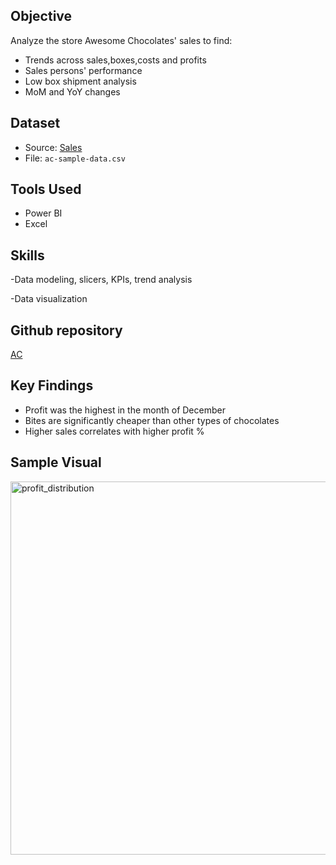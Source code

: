 ## Objective
Analyze the store Awesome Chocolates' sales to find:
- Trends across sales,boxes,costs and profits
- Sales persons' performance
- Low box shipment analysis
- MoM and YoY changes

## Dataset
- Source: [Sales](https://github.com/chandoo-org/Power-BI/)
- File: `ac-sample-data.csv`

## Tools Used
- Power BI 
- Excel

## Skills
-Data modeling, slicers, KPIs, trend analysis

-Data visualization

## Github repository
[AC](https://github.com/HazelArasu/Awesome-Chocolates-Sales-Analysis)


## Key Findings
- Profit was the highest in the month of December
- Bites are significantly cheaper than other types of chocolates
- Higher sales correlates with higher profit %

## Sample Visual
<img width="597" alt="profit_distribution" src="https://github.com/user-attachments/assets/965fa614-1a0b-4347-8de0-75b253a5aea6" />
